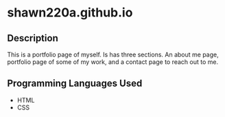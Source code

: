 # shawn220a.github.io

## Description

This is a portfolio page of myself. Is has three sections. An about me page, portfolio page of some of my work, and a contact page to reach out to me.

## Programming Languages Used

* HTML
* CSS